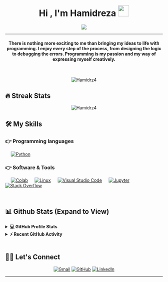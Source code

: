 
<h1 align="center">  Hi , I'm Hamidreza <img src="https://media.giphy.com/media/hvRJCLFzcasrR4ia7z/giphy.gif" width="35"></h1>
<p align="center">
  <a href="https://github.com/DenverCoder1/readme-typing-svg"><img src="https://readme-typing-svg.herokuapp.com?lines=Medical+Informatics+Student;Machine+Learning+Engineer;DS%20|%20AI%20|%20ML%20Enthusiast;Always%20learning%20new%20things&center=true&width=500&height=50"></a>
</p>
<hr/>
<h4 align="center">There is nothing more exciting to me than bringing my ideas to life with programming. I enjoy every step of the process, from designing the logic to debugging the errors. Programming is my passion and my way of expressing myself creatively.</h4>
<br>
<p align="center"> <img src="https://komarev.com/ghpvc/?username=Hamidrz4&label=Profile%20views&color=0e75b6&style=plastic" alt="Hamidrz4" /> </p>

## 🔥 Streak Stats
<p align="center"><img src="https://github-readme-streak-stats.herokuapp.com/?user=Hamidrz4&theme=algolia" alt="Hamidrz4"  /></p>


## 🛠️ My Skills

### 👉 Programming languages

<p align="left">   
  &emsp;
   <a href="https://www.python.org" target="_blank">
    <img alt="Python" src="https://img.shields.io/badge/Python%20-%2314354C.svg?logo=python&logoColor=white">
  </a>
</p>
  

 ### 👉 Software & Tools
 
<p>
  &emsp;
    <a href="#"><img alt="Colab" src="https://img.shields.io/badge/Colab-00b56a.svg?logo=google-colab&logoColor=white"></a>
  &emsp;
    <a href="#"><img alt="Linux" src="https://img.shields.io/badge/Linux-FCC624?style=flat&logo=linux&logoColor=black"></a>
  &emsp;
    <a href="#"><img alt="Visual Studio Code" src="https://img.shields.io/badge/Visual%20Studio%20Code-0078d7.svg?logo=visual-studio-code&logoColor=white"></a>
  &emsp;
    <a href="#"><img alt="Jupyter" src="https://img.shields.io/badge/Jupyter%20-%23F37626.svg?logo=Jupyter&logoColor=white"></a>
  &emsp;
    <a href="#"><img alt="Stack Overflow" src="https://img.shields.io/badge/-Stack%20Overflow-FE7A16?logo=stack-overflow&logoColor=white"></a>
  &emsp;
</p>

<br/>

## 📊 Github Stats (Expand to View) 


<details> 
  <summary><b>💻 GitHub Profile Stats</b></summary>
  <br/>
  <p align="center">
    <a href="https://github.com/anuraghazra/github-readme-stats"><img alt="Hamidreza's Github Stats" src="https://github-readme-stats.vercel.app/api?username=Hamidrz4&show_icons=true&count_private=true&theme=algolia" height="192px"/></a>
<br/>
  &nbsp;
	  <img src="https://github-readme-stats.vercel.app/api/top-langs?username=Hamidrz4&show_icons=true&locale=en&layout=compact&theme=algolia" alt="candida18" height="192px"/>
  <br/>
  <b>Note:</b> Top languages is only a metric of the languages my public code consists of and doesn't reflect experience or skill level.
  </p>
</details>


<details>
  <summary><b>⚡ Recent GitHub Activity</b></summary>
  <br/>
   <a href="https://github.com/Hamidrz4"><img alt="Hamidreza's Activity Graph" src="https://activity-graph.herokuapp.com/graph?username=Hamidrz4&custom_title=Hamidreza%20Contribution%20Graph&theme=react-dark" /></a>
  <br/>

</details>

<br/>

## 🙋‍♂️ Let's Connect
<p align="center">
	<a href="mailto:Hamiidreza.nourii@gmail.com"><img src="https://img.icons8.com/bubbles/50/000000/gmail.png" alt="Gmail"/></a>
	<a href="https://github.com/Hamidrz4"><img src="https://img.icons8.com/bubbles/50/000000/github.png" alt="GitHub"/></a>
	<a href="https://linkedin.com/in/hamidreza-nouri-bb2694250"><img src="https://img.icons8.com/bubbles/50/000000/linkedin.png" alt="LinkedIn"/></a>
</p>

<hr/>
